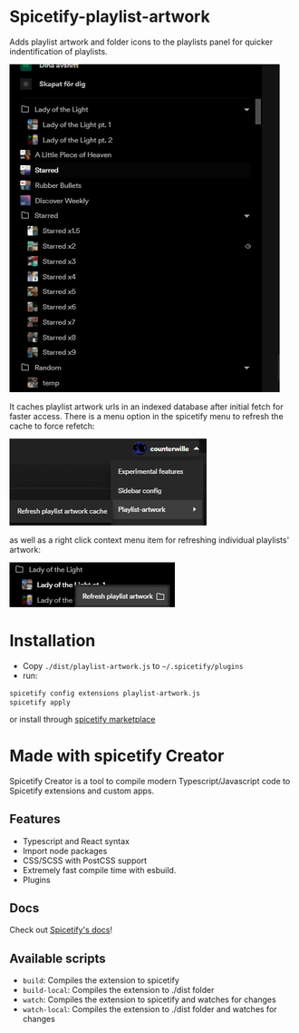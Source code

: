 # Spicetify-playlist-artwork

Adds playlist artwork and folder icons to the playlists panel for quicker indentification of playlists.

![](screenshot.png)

It caches playlist artwork urls in an indexed database after initial fetch for faster access. There is a menu option in the spicetify menu to refresh the cache to force refetch:

![](refresh-cache.png)

as well as a right click context menu item for refreshing individual playlists' artwork:

![](refresh-playlist-artwork.png)

# Installation

- Copy `./dist/playlist-artwork.js` to `~/.spicetify/plugins`
- run:

```
spicetify config extensions playlist-artwork.js
spicetify apply
```

or install through [spicetify marketplace](https://github.com/CharlieS1103/spicetify-marketplace)

# Made with spicetify Creator

Spicetify Creator is a tool to compile modern Typescript/Javascript code to Spicetify extensions and custom apps.

## Features

- Typescript and React syntax
- Import node packages
- CSS/SCSS with PostCSS support
- Extremely fast compile time with esbuild.
- Plugins

## Docs

Check out [Spicetify's docs](https://spicetify.app/docs/development/spicetify-creator/the-basics)!

## Available scripts

- `build`: Compiles the extension to spicetify
- `build-local`: Compiles the extension to ./dist folder
- `watch`: Compiles the extension to spicetify and watches for changes
- `watch-local`: Compiles the extension to ./dist folder and watches for changes
